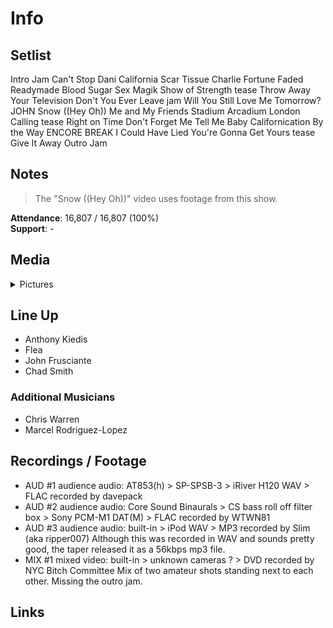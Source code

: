 # Info

## Setlist

Intro Jam
Can't Stop
Dani California
Scar Tissue
Charlie
Fortune Faded
Readymade
Blood Sugar Sex Magik
Show of Strength tease
Throw Away Your Television
Don't You Ever Leave jam
Will You Still Love Me Tomorrow? JOHN
Snow ((Hey Oh))
Me and My Friends
Stadium Arcadium
London Calling tease
Right on Time
Don't Forget Me
Tell Me Baby
Californication
By the Way
ENCORE BREAK
I Could Have Lied
You're Gonna Get Yours tease
Give It Away
Outro Jam

## Notes

> The "Snow ((Hey Oh))" video uses footage from this show.

**Attendance**: 16,807 / 16,807 (100%)
<br>
**Support**: -

## Media 

<details>
  <summary>Pictures</summary>
  <!--<img alt="Setlist" title="Setlist" src="_.jpg" height="200" />
  <img alt="Flyer" title="Flyer" src="_.jpg" height="200" />
  <img alt="Clipper" title="Clipper" src="_.jpg" height="200" />
  <img alt="Ticket" title="Ticket" src="_.jpg" height="200" />
  -->
</details>

## Line Up

* Anthony Kiedis
* Flea
* John Frusciante
* Chad Smith

### Additional Musicians

* Chris Warren  
* Marcel Rodriguez-Lopez

## Recordings / Footage

* AUD #1 audience audio: AT853(h) > SP-SPSB-3 > iRiver H120 WAV > FLAC recorded by davepack  
* AUD #2 audience audio: Core Sound Binaurals > CS bass roll off filter box > Sony PCM-M1 DAT(M) > FLAC recorded by WTWN81  
* AUD #3 audience audio: built-in > iPod WAV > MP3 recorded by Slim (aka ripper007) Although this was recorded in WAV and sounds pretty good, the taper released it as a 56kbps mp3 file.  
* MIX #1 mixed video: built-in > unknown cameras ? > DVD recorded by NYC Bitch Committee Mix of two amateur shots standing next to each other. Missing the outro jam.

## Links